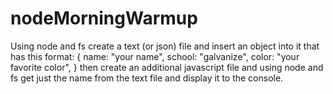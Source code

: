 # nodeMorningWarmup

Using node and fs create a text (or json) file and insert an object into it that has this format:
{
name: "your name",
school: "galvanize",
color: "your favorite color",
}
then create an additional javascript file and using node and fs get just the name from the text file and display it to the console.

